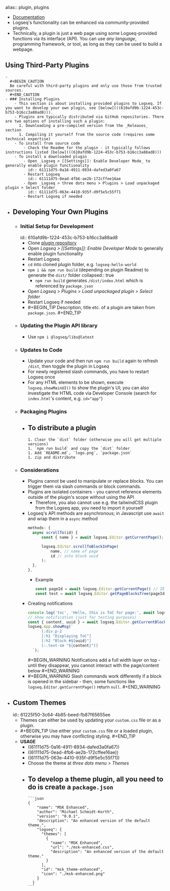 alias:: plugin, plugins

- [Documentation](https://logseq.github.io/plugins/index.html)
- Logseq's functionality can be enhanced via community-provided plugins.
- Technically, a plugin is just a web page using some Logseq-provided functions via its interface (API). You can use _any language_, programming framework, or tool, as long as they can be used to build a webpage.
## Using Third-Party Plugins
	-
	  #+BEGIN_CAUTION
	  Be careful with third-party plugins and only use those from trusted sources. 
	  #+END_CAUTION
	- ### Installing Plugins
		- This section is about installing provided plugins to Logseq. If you want to develop your own plugin, see [below](((610afd9b-1224-453c-b753-b16cc3a88ad8))).
		- Plugins are typically distributed via GitHub repositories. There are two options of installing such a plugin:
		  1. Downloading a pre-compiled version from the _Releases_ section
		  1. Compiling it yourself from the source code (requires some technical expertise)
		- To install from source code
			- Check the Readme for the plugin - it typically follows instructions listed [below](((610afd9b-1224-453c-b753-b16cc3a88ad8)))
		- To install a downloaded plugin
			- Open _Logseq > [[Settings]]: Enable Developer Mode_ to generally enable plugin functionality
			  id:: 61111d75-0a16-4911-8934-dafed3a0fa67
			- Restart Logseq
			  id:: 61111d75-0ead-4fb6-ae2b-172cffee16ae
			- Open _Logseq > three dots menu > Plugins > Load unpackaged plugin > Select folder_
			  id:: 61111d75-063e-4410-935f-d9f5e5c55f71
			- Restart Logseq if needed
- ## Developing Your Own Plugins
	- ### Initial Setup for Development
	  id:: 610afd9b-1224-453c-b753-b16cc3a88ad8
		- Clone [plugin repository](https://github.com/logseq/logseq-plugin-samples)
		- Open _Logseq > [[Settings]]: Enable Developer Mode_ to generally enable plugin functionality
		- Restart Logseq
		- `cd` into cloned plugin folder, e.g. `logseq-hello-world`
		- `npm i && npm run build` (depending on plugin Readme) to generate the `dist/` folder
		  collapsed:: true
			- `npm run build` generates `/dist/index.html` which is referenced by `package.json`
		- Open _Logseq > Plugins > Load unpackaged plugin > Select folder_
		- Restart Logseq if needed
		-
		  #+BEGIN_TIP
		  Description, title etc. of a plugin are taken from `package.json`.
		  #+END_TIP
	- ### Updating the Plugin API library
		- Use `npm i @logseq/libs@latest`
	- ### Updates to Code
		- Update your code and then run `npm run build` again to refresh `/dist`, then toggle the plugin in Logseq
		- For newly registered slash commands, you have to restart Logseq once
		- For any HTML elements to be shown, execute `logseq.showMainUI()` to show the plugin's UI; you can also investigate the HTML code via Developer Console (search for `index.html`'s content, e.g. `id="app"`)
	- ### Packaging Plugins
		- To distribute  a plugin
			-
			  1. Clear the `dist` folder (otherwise you will get multiple versions)
			  1. `npm run build` and copy the `dist` folder
			  1. Add `README.md`, `logo.png`, `package.json`
			  1. zip and distribute
	- ### Considerations
		- Plugins cannot be used to manipulate or replace blocks. You can trigger them via slash commands or block commands.
		- Plugins are isolated containers - you cannot reference elements outside of the plugin's scope without using the API
			- Therefore, you also cannot use e.g. the tailwindCSS plugin from the Logseq app, you need to import it yourself
		- Logseq's API methods are asynchronous; in Javascript use `await` and wrap them in a `async` method
		  ```js
		  methods: {
		  	async scrollTo(id) {
		  		const { name } = await logseq.Editor.getCurrentPage();
		  
		  		logseq.Editor.scrollToBlockInPage(
		  			name, // name of page
		  			id // into block uuid
		  		);
		  	},
		  },
		  ```
			- Example
			  ```js
			  const pageId = await logseq.Editor.getCurrentPage() // IEditorProxy becomes Editor, IAppProxy becomes App etc. - use IntelliSense!
			  const test = await logseq.Editor.getPageBlocksTree(pageId)
			  ```
		- Creating notifications
		  ```js
		  console.log('toc', 'Hello, this is ToC for page:', await logseq.Editor.getCurrentPage());
		  // Show notification (just for testing purposes)
		  const { content, uuid } = await logseq.Editor.getCurrentBlock();
		  logseq.App.showMsg(`
		  		[:div.p-2
		  		[:h1 "Displaying ToC"]
		  		[:h2 "Block #${uuid}"]
		  		[:.text-sm "${content}"]]
		  	`);
		  ```
		  #+BEGIN_WARNING
		  Notifications add a full width layer on top - until they disappear, you cannot interact with the page/content below
		  #+END_WARNING
		-
		  #+BEGIN_WARNING
		  Slash commands work differently if a block is opened in the sidebar - then, some functions like `logseq.Editor.getCurrentPage()` return `null`.
		  #+END_WARNING
- ## Custom Themes
  id:: 61225f50-3c64-4b85-beed-fb87f65655ee
	- Themes can either be used by updating your `custom.css` file or as a plugin.
	-
	  #+BEGIN_TIP
	  Use either your `custom.css` file or a loaded plugin, otherwise you may have conflicting styling.
	  #+END_TIP
	- **USAGE**
		- ((61111d75-0a16-4911-8934-dafed3a0fa67))
		- ((61111d75-0ead-4fb6-ae2b-172cffee16ae))
		- ((61111d75-063e-4410-935f-d9f5e5c55f71))
		- Choose the theme at _three dots menu > Themes_
		- To develop a theme plugin, all you need to do is create a `package.json`
			-
			  ```json
			  {
			      "name": "MSK Enhanced",
			      "author": "Michael Schmidt-Korth",
			      "version": "0.0.1",
			      "description": "An enhanced version of the default theme.",
			      "logseq": {
			        "themes": [
			          {
			            "name": "MSK Enhanced",
			            "url": "./msk-enhanced.css",
			            "description": "An enhanced version of the default theme."
			          }
			        ],
			        "id": "msk_theme-enhanced",
			        "icon": "./msk-enhanced.png"
			      }
			    }
			  ```
